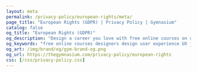 ```yaml
---
layout: meta
permalink: /privacy-policy/european-rights/meta/
page_title: "European Rights (GDPR) | Privacy Policy | Gymnasium"
catalog: false
og_title: "European Rights (GDPR)"
og_description: "Design a career you love with free online courses on design, development, accessibility, prototyping, UX, and career skills."
og_keywords: "free online courses designers design user experience UX javascript node nodejs sketch wordpress drupal UI"
og_art: /img/brand/og/gym-brand-og.png
og_url: https://thegymnasium.com/privacy-policy/european-rights
css: [/css/privacy-policy.css]
---
```


